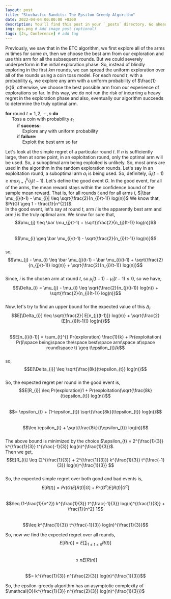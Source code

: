 ```yaml
---
layout: post
title: "Stochastic Bandits: The Epsilon Greedy Algorithm"
date: 2022-04-04 00:00:00 +0300
description: You’ll find this post in your `_posts` directory. Go ahead and edit it and re-build the site to see your changes. # Add post description (optional)
img: eps.png # Add image post (optional)
tags: [Js, Conference] # add tag
---
```


Previously, we saw that in the ETC algorithm, we first explore all of the arms $m$ times for some $m$, then we choose the best arm from our exploration and use this arm for all the subsequent rounds. But we could severely underperform in the initial exploration phase. So, instead of blindly exploring in the first $km$ rounds, we can spread the uniform exploration over all of the rounds using a coin toss model. For each round $t$, with a probability $\epsilon_{t}$, we explore any arm with a uniform probability of $\frac{1}{k}$, otherwise, we choose the best possible arm from our experience of explorations so far. In this way, we do not run the risk of incurring a heavy regret in the exploration phase and also, eventually our algorithm succeeds to determine the truly optimal arm.

$\textbf{for}$ round $t = 1, 2, \cdots , n$ $\textbf{do}$   
$\quad$ Toss a coin with probability $\epsilon_{t}$   
$\quad\quad$ if $\textbf{success:}$   
$\quad\quad\quad$ Explore any with uniform probability   
$\quad\quad$ if $\textbf{failure:}$   
$\quad\quad\quad$ Exploit the best arm so far

Let's look at the simple regret of a particular round $t$. If $n$ is sufficiently large, then at some point, in an exploitation round, only the optimal arm will be used. So, a suboptimal arm being exploited is unlikely. So, most arms are used in the algorithm in the random exploration rounds. Let's say in an exploitation round, a suboptimal arm $a_{i}$ is being used. So, definitely, $\bar u_{i}(t-1) \geq max_{j = 1}^{k} \bar u_{j}(t-1)$.
Let's define the good event $G$. In the good event, for all of the arms, the mean reward stays within the confidence bound of the sample mean reward. That is, for all rounds $t$ and for all arms $i$, $|\bar \mu_{i}(t-1) - \mu_{i}| \leq \sqrt{\frac{2}{n_{i}(t-1)} log(n)}$
We know that, $Pr(G) \geq 1 - \frac{1}{n^{2}}$.  
In the good event, let's say at round $t$, arm $i$ is the apparently best arm and arm $j$ is the truly optimal arm. We know for sure that,  
$$\mu_{j} \leq \bar \mu_{j}(t-1) + \sqrt{\frac{2}{n_{j}(t-1)} log(n)}$$  
$$\mu_{i} \geq \bar \mu_{i}(t-1) - \sqrt{\frac{2}{n_{i}(t-1)} log(n)}$$  
so, $$\mu_{j} - \mu_{i} \leq \bar \mu_{j}(t-1) - \bar \mu_{i}(t-1) + \sqrt{\frac{2}{n_{j}(t-1)} log(n)} + \sqrt{\frac{2}{n_{i}(t-1)} log(n)}$$  
Since, $i$ is the chosen arm at round $t$, so $\bar \mu_{j}(t-1) - \bar \mu_{i}(t-1) \leq 0$, so we have,  
$$\Delta_{i} = \mu_{j} - \mu_{i} \leq \sqrt{\frac{2}{n_{j}(t-1)} log(n)} + \sqrt{\frac{2}{n_{i}(t-1)} log(n)}$$     
Now, let's try to find an upper bound for the expected value of this $\Delta_{i}$.    
$$E[\Delta_{i}] \leq \sqrt{\frac{2}{ E[n_{j}(t-1)]} log(n)} + \sqrt{\frac{2}{E[n_{i}(t-1)]} log(n)}$$  
$$E[n_{i}(t-1)] = \sum_{t}^{} Pr(exploration) \frac{1}{k} + Pr(exploitation) Pr(i\space being\space the\space best\space arm\space at\space round\space t) \geq t\epsilon_{t}/k$$   
so, $$E[\Delta_{i}] \leq \sqrt{\frac{8k}{t\epsilon_{t}} log(n)}$$  
So, the expected regret per round in the good event is, $$E[R_{i}] \leq Pr(exploration)1 + Pr(exploitation)\sqrt{\frac{8k}{t\epsilon_{t}} log(n)}$$    
$$= \epsilon_{t} + (1-\epsilon_{t}) \sqrt{\frac{8k}{t\epsilon_{t}} log(n)}$$    
$$\leq  \epsilon_{t} + \sqrt{\frac{8k}{t\epsilon_{t}} log(n)}$$   
The above bound is minimized by the choice $\epsilon_{t} = 2^{\frac{1}{3}} k^{\frac{1}{3}} t^{\frac{-1}{3}} log(n)^{\frac{1}{3}}$.   
Then we get, $$E[R_{i}] \leq (2^{\frac{1}{3}} + 2^{\frac{1}{3}}) k^{\frac{1}{3}} t^{\frac{-1}{3}} log(n)^{\frac{1}{3}} $$  
So, the expected simple regret over both good and bad events is,  
$$
E[R(t)] = Pr(G) E[R(t)|G] + Pr(G^{c}) E[R(t)|G^{c}]
$$   
$$\leq (1-\frac{1}{n^2}) k^{\frac{1}{3}} t^{\frac{-1}{3}} log(n)^{\frac{1}{3}} + \frac{1}{n^2} 1$$   
$$\leq k^{\frac{1}{3}} t^{\frac{-1}{3}} log(n)^{\frac{1}{3}}$$    

So, now we find the expected regret over all rounds,  
$$E[R(n)] = E[\sum_{1\leq t\leq n} R(t)]$$   
$$\leq n E[R(n)]$$  
$$= k^{\frac{1}{3}} n^{\frac{2}{3}} log(n)^{\frac{1}{3}}$$  

So, the epsilon-greedy algorithm has an asymptotic complexity of $\mathcal{O}(k^{\frac{1}{3}} n^{\frac{2}{3}} log(n)^{\frac{1}{3}})$  


